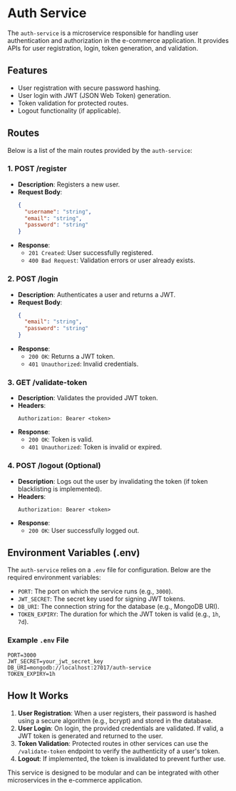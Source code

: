 # Auth Service

The `auth-service` is a microservice responsible for handling user authentication and authorization in the e-commerce application. It provides APIs for user registration, login, token generation, and validation.

## Features

- User registration with secure password hashing.
- User login with JWT (JSON Web Token) generation.
- Token validation for protected routes.
- Logout functionality (if applicable).

## Routes

Below is a list of the main routes provided by the `auth-service`:

### 1. **POST /register**

- **Description**: Registers a new user.
- **Request Body**:
  ```json
  {
    "username": "string",
    "email": "string",
    "password": "string"
  }
  ```
- **Response**:
  - `201 Created`: User successfully registered.
  - `400 Bad Request`: Validation errors or user already exists.

### 2. **POST /login**

- **Description**: Authenticates a user and returns a JWT.
- **Request Body**:
  ```json
  {
    "email": "string",
    "password": "string"
  }
  ```
- **Response**:
  - `200 OK`: Returns a JWT token.
  - `401 Unauthorized`: Invalid credentials.

### 3. **GET /validate-token**

- **Description**: Validates the provided JWT token.
- **Headers**:
  ```
  Authorization: Bearer <token>
  ```
- **Response**:
  - `200 OK`: Token is valid.
  - `401 Unauthorized`: Token is invalid or expired.

### 4. **POST /logout** (Optional)

- **Description**: Logs out the user by invalidating the token (if token blacklisting is implemented).
- **Headers**:
  ```
  Authorization: Bearer <token>
  ```
- **Response**:
  - `200 OK`: User successfully logged out.

## Environment Variables (.env)

The `auth-service` relies on a `.env` file for configuration. Below are the required environment variables:

- `PORT`: The port on which the service runs (e.g., `3000`).
- `JWT_SECRET`: The secret key used for signing JWT tokens.
- `DB_URI`: The connection string for the database (e.g., MongoDB URI).
- `TOKEN_EXPIRY`: The duration for which the JWT token is valid (e.g., `1h`, `7d`).

### Example `.env` File

```
PORT=3000
JWT_SECRET=your_jwt_secret_key
DB_URI=mongodb://localhost:27017/auth-service
TOKEN_EXPIRY=1h
```

## How It Works

1. **User Registration**: When a user registers, their password is hashed using a secure algorithm (e.g., bcrypt) and stored in the database.
2. **User Login**: On login, the provided credentials are validated. If valid, a JWT token is generated and returned to the user.
3. **Token Validation**: Protected routes in other services can use the `/validate-token` endpoint to verify the authenticity of a user's token.
4. **Logout**: If implemented, the token is invalidated to prevent further use.

This service is designed to be modular and can be integrated with other microservices in the e-commerce application.

